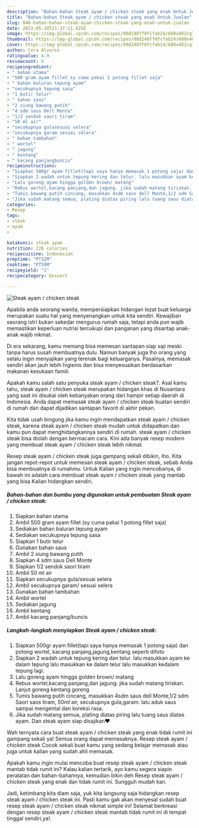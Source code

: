 ```yaml
---
description: "Bahan-bahan Steak ayam / chicken steak yang enak Untuk Jualan"
title: "Bahan-bahan Steak ayam / chicken steak yang enak Untuk Jualan"
slug: 846-bahan-bahan-steak-ayam-chicken-steak-yang-enak-untuk-jualan
date: 2021-05-28T21:37:11.929Z
image: https://img-global.cpcdn.com/recipes/98d248ff0fcfab24/680x482cq70/steak-ayam-chicken-steak-foto-resep-utama.jpg
thumbnail: https://img-global.cpcdn.com/recipes/98d248ff0fcfab24/680x482cq70/steak-ayam-chicken-steak-foto-resep-utama.jpg
cover: https://img-global.cpcdn.com/recipes/98d248ff0fcfab24/680x482cq70/steak-ayam-chicken-steak-foto-resep-utama.jpg
author: Cora Alvarez
ratingvalue: 4.9
reviewcount: 6
recipeingredient:
- " bahan utama"
- "500 gram ayam fillet sy cuma pakai 1 potong fillet saja"
- " bahan baluran tepung ayam"
- "secukupnya tepung sasa"
- "1 butir telur"
- " bahan saus"
- "2 siung bawang putih"
- "4 sdm saus Dell Monte"
- "1/2 sendok saori tiram"
- "50 ml air"
- "secukupnya gulasesuai selera"
- "secukupnya garam sesuai selera"
- " bahan tambahan"
- " wortel"
- " jagung"
- " kentang"
- " kacang panjangbuncis"
recipeinstructions:
- "Siapkan 500gr ayam fillet(tapi saya hanya memasak 1 potong saja) dan potong wortel, kacang panjang,jagung,kentang seperti difoto"
- "Siapkan 2 wadah untuk tepung kering dan telur. lalu masukkan ayam ke dalam tepung lalu masukkan ke dalam telur lalu masukkan kedalam tepung lagi."
- "Lalu goreng ayam hingga golden brown/ matang"
- "Rebus wortel,kacang panjang,dan jagung. jika sudah matang tiriskan. Lanjut goreng kentang goreng"
- "Tumis bawang putih cincang, masukkan 4sdm saus dell Monte,1/2 sdm Saori saos tiram, 50ml air, secukupnya gula,garam. lalu aduk saus sampai mengental dan koreksi rasa."
- "Jika sudah matang semua, plating diatas piring lalu tuang saus diatas ayam. Dan steak ayam siap disajikan❤️"
categories:
- Resep
tags:
- steak
- ayam
- 

katakunci: steak ayam  
nutrition: 226 calories
recipecuisine: Indonesian
preptime: "PT32M"
cooktime: "PT59M"
recipeyield: "1"
recipecategory: Dessert

---
```



![Steak ayam / chicken steak](https://img-global.cpcdn.com/recipes/98d248ff0fcfab24/680x482cq70/steak-ayam-chicken-steak-foto-resep-utama.jpg)

Apabila anda seorang wanita, mempersiapkan hidangan lezat buat keluarga merupakan suatu hal yang menyenangkan untuk kita sendiri. Kewajiban seorang istri bukan sekedar mengurus rumah saja, tetapi anda pun wajib memastikan keperluan nutrisi tercukupi dan panganan yang disantap anak-anak wajib nikmat.

Di era  sekarang, kamu memang bisa memesan santapan siap saji meski tanpa harus susah membuatnya dulu. Namun banyak juga lho orang yang selalu ingin menyajikan yang terenak bagi keluarganya. Pasalnya, memasak sendiri akan jauh lebih higienis dan bisa menyesuaikan berdasarkan makanan kesukaan famili. 



Apakah kamu salah satu penyuka steak ayam / chicken steak?. Asal kamu tahu, steak ayam / chicken steak merupakan hidangan khas di Nusantara yang saat ini disukai oleh kebanyakan orang dari hampir setiap daerah di Indonesia. Anda dapat memasak steak ayam / chicken steak buatan sendiri di rumah dan dapat dijadikan santapan favorit di akhir pekan.

Kita tidak usah bingung jika kamu ingin mendapatkan steak ayam / chicken steak, karena steak ayam / chicken steak mudah untuk didapatkan dan kamu pun dapat menghidangkannya sendiri di rumah. steak ayam / chicken steak bisa diolah dengan bermacam cara. Kini ada banyak resep modern yang membuat steak ayam / chicken steak lebih nikmat.

Resep steak ayam / chicken steak juga gampang sekali dibikin, lho. Kita jangan repot-repot untuk memesan steak ayam / chicken steak, sebab Anda bisa membuatnya di rumahmu. Untuk Kalian yang ingin mencobanya, di bawah ini adalah cara membuat steak ayam / chicken steak yang mantab yang bisa Kalian hidangkan sendiri.

<!--inarticleads1-->

##### Bahan-bahan dan bumbu yang digunakan untuk pembuatan Steak ayam / chicken steak:

1. Siapkan  bahan utama
1. Ambil 500 gram ayam fillet (sy cuma pakai 1 potong fillet saja)
1. Sediakan  bahan baluran tepung ayam
1. Sediakan secukupnya tepung sasa
1. Siapkan 1 butir telur
1. Gunakan  bahan saus
1. Ambil 2 siung bawang putih
1. Siapkan 4 sdm saus Dell Monte
1. Siapkan 1/2 sendok saori tiram
1. Ambil 50 ml air
1. Siapkan secukupnya gula/sesuai selera
1. Ambil secukupnya garam/ sesuai selera
1. Gunakan  bahan tambahan
1. Ambil  wortel
1. Sediakan  jagung
1. Ambil  kentang
1. Ambil  kacang panjang/buncis




<!--inarticleads2-->

##### Langkah-langkah menyiapkan Steak ayam / chicken steak:

1. Siapkan 500gr ayam fillet(tapi saya hanya memasak 1 potong saja) dan potong wortel, kacang panjang,jagung,kentang seperti difoto
1. Siapkan 2 wadah untuk tepung kering dan telur. lalu masukkan ayam ke dalam tepung lalu masukkan ke dalam telur lalu masukkan kedalam tepung lagi.
1. Lalu goreng ayam hingga golden brown/ matang
1. Rebus wortel,kacang panjang,dan jagung. jika sudah matang tiriskan. Lanjut goreng kentang goreng
1. Tumis bawang putih cincang, masukkan 4sdm saus dell Monte,1/2 sdm Saori saos tiram, 50ml air, secukupnya gula,garam. lalu aduk saus sampai mengental dan koreksi rasa.
1. Jika sudah matang semua, plating diatas piring lalu tuang saus diatas ayam. Dan steak ayam siap disajikan❤️




Wah ternyata cara buat steak ayam / chicken steak yang enak tidak rumit ini gampang sekali ya! Semua orang dapat memasaknya. Resep steak ayam / chicken steak Cocok sekali buat kamu yang sedang belajar memasak atau juga untuk kalian yang sudah ahli memasak.

Apakah kamu ingin mulai mencoba buat resep steak ayam / chicken steak mantab tidak rumit ini? Kalau kalian tertarik, ayo kamu segera siapin peralatan dan bahan-bahannya, kemudian bikin deh Resep steak ayam / chicken steak yang enak dan tidak rumit ini. Sungguh mudah kan. 

Jadi, ketimbang kita diam saja, yuk kita langsung saja hidangkan resep steak ayam / chicken steak ini. Pasti kamu gak akan menyesal sudah buat resep steak ayam / chicken steak nikmat simple ini! Selamat berkreasi dengan resep steak ayam / chicken steak mantab tidak rumit ini di tempat tinggal sendiri,ya!.

